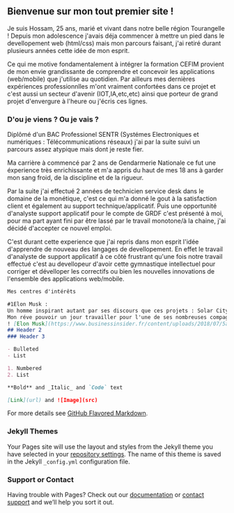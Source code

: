 ## Bienvenue sur mon tout premier site !

Je suis Hossam, 25 ans, marié et vivant dans notre belle région Tourangelle ! Depuis mon adolescence j'avais déja commencer à mettre un pied dans le devellopement web (html/css) mais mon parcours faisant, j'ai retiré durant plusieurs années cette idée de mon esprit.

Ce qui me motive fondamentalement à intégrer la formation CEFIM provient de mon envie grandissante de comprendre et concevoir les applications (web/mobile) que j'utilise au quotidien. Par ailleurs mes dernières expériences professionnlles m'ont vraiment confortées dans ce projet et c'est aussi un secteur d'avenir (IOT,IA,etc,etc) ainsi que porteur de grand projet d'envergure à l'heure ou j'écris ces lignes.

### D'ou je viens ? Ou je vais ?
Diplômé d'un BAC Professionel SENTR (Systémes Electroniques et numériques : Télécommunications réseaux) j'ai par la suite suivi un parcours assez atypique mais dont je reste fier.

Ma carrière à commencé par 2 ans de Gendarmerie Nationale ce fut une éxperience très enrichissante et m'a appris du haut de mes 18 ans à garder mon sang froid, de la discipline et de la rigueur.

Par la suite j'ai effectué 2 années de technicien service desk dans le domaine de la monétique, c'est ce qui m'a donné le gout à la satisfaction client et également au support technique/applicatif.
Puis une opportunité d'analyste support applicatif pour le compte de GRDF c'est présenté à moi, pour ma part ayant fini par être lassé par le travail monotone/à la chaine, j'ai décidé d'accepter ce nouvel emploi. 

C'est durant cette experience que j'ai repris dans mon esprit l'idée d'apprendre de nouveau des langages de devellopement. En effet le travail d'analyste de support applicatif à ce côté frustrant qu'une fois notre travail effectué c'est au devellopeur d'avoir cette gymnastique intellectuel pour corriger et dévelloper les correctifs ou bien les nouvelles innovations de l'ensemble des applications web/mobile.


```markdown
Mes centres d'intérêts

#1Elon Musk :
Un homme inspirant autant par ses discours que ces projets : Solar City, Tesla, SpaceX, Hyperloop, etc
Mon réve pouvoir un jour travailler pour l'une de ses nombreuses compagnies <iframe width="560" height="315" src="https://www.youtube.com/embed/MevKTPN4ozw" frameborder="0" allow="accelerometer; autoplay; encrypted-media; gyroscope; picture-in-picture" allowfullscreen></iframe>
! [Elon Musk](https://www.businessinsider.fr/content/uploads/2018/07/5aa5a87cbe4120ce5f8b4653-1920-1240-785x589.jpg).
## Header 2
### Header 3

- Bulleted
- List

1. Numbered
2. List

**Bold** and _Italic_ and `Code` text

[Link](url) and ![Image](src)
```

For more details see [GitHub Flavored Markdown](https://guides.github.com/features/mastering-markdown/).

### Jekyll Themes

Your Pages site will use the layout and styles from the Jekyll theme you have selected in your [repository settings](https://github.com/giornogiovanna37/EL-HAIMAR-Hossam/settings). The name of this theme is saved in the Jekyll `_config.yml` configuration file.

### Support or Contact

Having trouble with Pages? Check out our [documentation](https://help.github.com/categories/github-pages-basics/) or [contact support](https://github.com/contact) and we’ll help you sort it out.
